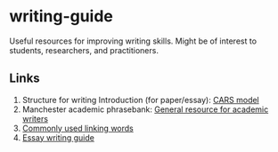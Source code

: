 # writing-guide
Useful resources for improving writing skills. Might be of interest to students, researchers, and practitioners.

## Links
1. Structure for writing Introduction (for paper/essay): [CARS model](https://libguides.usc.edu/writingguide/CARS)
2. Manchester academic phrasebank: [General resource for academic writers](https://www.phrasebank.manchester.ac.uk/writing-definitions/)
3. [Commonly used linking words](https://web2.uvcs.uvic.ca/courses/elc/sample/ite/gs/gs_38.html)
4. [Essay writing guide](https://docs.google.com/viewer?url=http://jordanbpeterson.com/wp-content/uploads/2018/02/Essay_Writing_Guide.docx)
